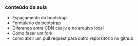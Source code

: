 ### conteúdo da aula

- Espaçamento do bootstrap
- Formulario do bootstrap
- Diferença entre CDN css jv e no arquivo local
- Como fazer um fork
- como abrir um pull request para outro reporsitorio no github